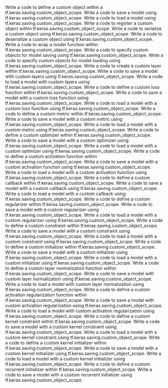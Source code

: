 Write a code to define a custom object within a tf.keras.saving.custom_object_scope.
Write a code to save a model using tf.keras.saving.custom_object_scope.
Write a code to load a model using tf.keras.saving.custom_object_scope.
Write a code to register a custom object within tf.keras.saving.custom_object_scope.
Write a code to serialize a custom object using tf.keras.saving.custom_object_scope.
Write a code to deserialize a custom object using tf.keras.saving.custom_object_scope.
Write a code to wrap a model function within tf.keras.saving.custom_object_scope.
Write a code to specify custom objects for model saving using tf.keras.saving.custom_object_scope.
Write a code to specify custom objects for model loading using tf.keras.saving.custom_object_scope.
Write a code to create a custom layer within tf.keras.saving.custom_object_scope.
Write a code to save a model with custom layers using tf.keras.saving.custom_object_scope.
Write a code to load a model with custom layers using tf.keras.saving.custom_object_scope.
Write a code to define a custom loss function within tf.keras.saving.custom_object_scope.
Write a code to save a model with a custom loss function using tf.keras.saving.custom_object_scope.
Write a code to load a model with a custom loss function using tf.keras.saving.custom_object_scope.
Write a code to define a custom metric within tf.keras.saving.custom_object_scope.
Write a code to save a model with a custom metric using tf.keras.saving.custom_object_scope.
Write a code to load a model with a custom metric using tf.keras.saving.custom_object_scope.
Write a code to define a custom optimizer within tf.keras.saving.custom_object_scope.
Write a code to save a model with a custom optimizer using tf.keras.saving.custom_object_scope.
Write a code to load a model with a custom optimizer using tf.keras.saving.custom_object_scope.
Write a code to define a custom activation function within tf.keras.saving.custom_object_scope.
Write a code to save a model with a custom activation function using tf.keras.saving.custom_object_scope.
Write a code to load a model with a custom activation function using tf.keras.saving.custom_object_scope.
Write a code to define a custom callback within tf.keras.saving.custom_object_scope.
Write a code to save a model with a custom callback using tf.keras.saving.custom_object_scope.
Write a code to load a model with a custom callback using tf.keras.saving.custom_object_scope.
Write a code to define a custom regularizer within tf.keras.saving.custom_object_scope.
Write a code to save a model with a custom regularizer using tf.keras.saving.custom_object_scope.
Write a code to load a model with a custom regularizer using tf.keras.saving.custom_object_scope.
Write a code to define a custom constraint within tf.keras.saving.custom_object_scope.
Write a code to save a model with a custom constraint using tf.keras.saving.custom_object_scope.
Write a code to load a model with a custom constraint using tf.keras.saving.custom_object_scope.
Write a code to define a custom initializer within tf.keras.saving.custom_object_scope.
Write a code to save a model with a custom initializer using tf.keras.saving.custom_object_scope.
Write a code to load a model with a custom initializer using tf.keras.saving.custom_object_scope.
Write a code to define a custom layer normalization function within tf.keras.saving.custom_object_scope.
Write a code to save a model with custom layer normalization using tf.keras.saving.custom_object_scope.
Write a code to load a model with custom layer normalization using tf.keras.saving.custom_object_scope.
Write a code to define a custom activation regularization function within tf.keras.saving.custom_object_scope.
Write a code to save a model with custom activation regularization using tf.keras.saving.custom_object_scope.
Write a code to load a model with custom activation regularization using tf.keras.saving.custom_object_scope.
Write a code to define a custom kernel constraint within tf.keras.saving.custom_object_scope.
Write a code to save a model with a custom kernel constraint using tf.keras.saving.custom_object_scope.
Write a code to load a model with a custom kernel constraint using tf.keras.saving.custom_object_scope.
Write a code to define a custom kernel initializer within tf.keras.saving.custom_object_scope.
Write a code to save a model with a custom kernel initializer using tf.keras.saving.custom_object_scope.
Write a code to load a model with a custom kernel initializer using tf.keras.saving.custom_object_scope.
Write a code to define a custom recurrent initializer within tf.keras.saving.custom_object_scope.
Write a code to save a model with a custom recurrent initializer using tf.keras.saving.custom_object_scope.